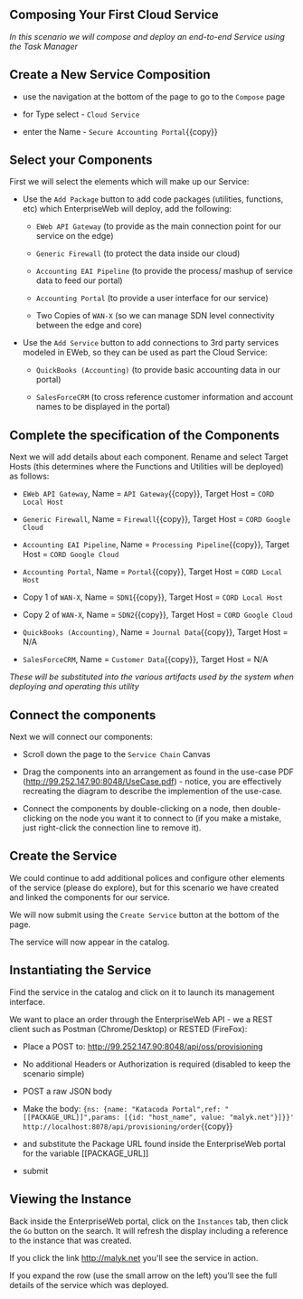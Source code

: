 ## Composing Your First Cloud Service

*In this scenario we will compose and deploy an end-to-end Service using the Task Manager*

## Create a New Service Composition

- use the navigation at the bottom of the page to go to the `Compose` page

- for Type select - `Cloud Service`

- enter the Name - `Secure Accounting Portal`{{copy}}

## Select your Components

First we will select the elements which will make up our Service:

- Use the `Add Package` button to add code packages (utilities, functions, etc) which EnterpriseWeb will deploy, add the following:

  - `EWeb API Gateway` (to provide as the main connection point for our service on the edge)

  - `Generic Firewall` (to protect the data inside our cloud)

  - `Accounting EAI Pipeline` (to provide the process/ mashup of service data to feed our portal)
  
  - `Accounting Portal` (to provide a user interface for our service)
  
  - Two Copies of `WAN-X` (so we can manage SDN level connectivity between the edge and core)
  
- Use the `Add Service` button to add connections to 3rd party services modeled in EWeb, so they can be used as part the Cloud Service:

  - `QuickBooks (Accounting)` (to provide basic accounting data in our portal)
  
  - `SalesForceCRM` (to cross reference customer information and account names to be displayed in the portal)

## Complete the specification of the Components

Next we will add details about each component. Rename and select Target Hosts (this determines where the Functions and Utilities will be deployed) as follows:

- `EWeb API Gateway`, Name = `API Gateway`{{copy}}, Target Host = `CORD Local Host`

- `Generic Firewall`, Name = `Firewall`{{copy}}, Target Host = `CORD Google Cloud`

- `Accounting EAI Pipeline`, Name = `Processing Pipeline`{{copy}}, Target Host = `CORD Google Cloud`
  
- `Accounting Portal`, Name = `Portal`{{copy}}, Target Host = `CORD Local Host`
  
- Copy 1 of `WAN-X`, Name = `SDN1`{{copy}}, Target Host = `CORD Local Host`
  
- Copy 2 of `WAN-X`, Name = `SDN2`{{copy}}, Target Host = `CORD Google Cloud`
  
- `QuickBooks (Accounting)`, Name = `Journal Data`{{copy}}, Target Host = N/A
  
- `SalesForceCRM`, Name = `Customer Data`{{copy}}, Target Host = N/A

*These will be substituted into the various artifacts used by the system when deploying and operating this utility*

## Connect the components

Next we will connect our components:

- Scroll down the page to the `Service Chain` Canvas

- Drag the components into an arrangement as found in the use-case PDF (http://99.252.147.90:8048/UseCase.pdf) - notice, you are effectively recreating the diagram to describe the implemention of the use-case.  

- Connect the components by double-clicking on a node, then double-clicking on the node you want it to connect to (if you make a mistake, just right-click the connection line to remove it).

## Create the Service

We could continue to add additional polices and configure other elements of the service (please do explore), but for this scenario we have created and linked the components for our service.

We will now submit using the `Create Service` button at the bottom of the page.

The service will now appear in the catalog.

## Instantiating the Service

Find the service in the catalog and click on it to launch its management interface.

We want to place an order through the EnterpriseWeb API - we a REST client such as Postman (Chrome/Desktop) or RESTED (FireFox):

 - Place a POST to: http://99.252.147.90:8048/api/oss/provisioning

 - No additional Headers or Authorization is required (disabled to keep the scenario simple)
 
 - POST a raw JSON body

 - Make the body: `{ns: {name: "Katacoda Portal",ref: "[[PACKAGE_URL]]",params: [{id: "host_name", value: "malyk.net"}]}}' http://localhost:8078/api/provisioning/order`{{copy}}
 
 - and substitute the Package URL found inside the EnterpriseWeb portal for the variable [[PACKAGE_URL]]

 - submit

## Viewing the Instance

Back inside the EnterpriseWeb portal, click on the `Instances` tab, then click the `Go` button on the search. It will refresh the display including a reference to the instance that was created.

If you click the link  http://malyk.net  you'll see the service in action.

If you expand the row (use the small arrow on the left) you'll see the full details of the service which was deployed.

